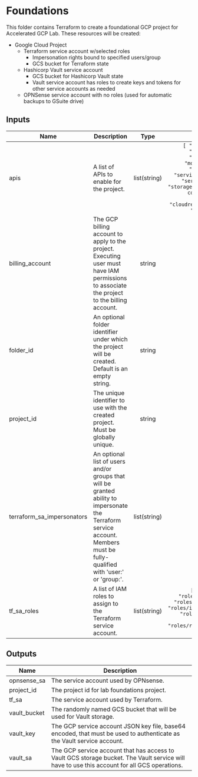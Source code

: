 # Foundations

This folder contains Terraform to create a foundational GCP project for
Accelerated GCP Lab. These resources will be created:

* Google Cloud Project
  * Terraform service account w/selected roles
    * Impersonation rights bound to specified users/group
    * GCS bucket for Terraform state
  * Hashicorp Vault service account
    * GCS bucket for Hashicorp Vault state
    * Vault service account has roles to create keys and tokens for other
      service accounts as needed
  * OPNSense service account with no roles (used for automatic backups to GSuite
    drive)

<!-- markdownlint-disable MD033 MD034 -->
<!-- BEGINNING OF PRE-COMMIT-TERRAFORM DOCS HOOK -->
## Inputs

| Name | Description | Type | Default | Required |
|------|-------------|:----:|:-----:|:-----:|
| apis | A list of APIs to enable for the project. | list(string) | `[ "cloudapis.googleapis.com", "compute.googleapis.com", "logging.googleapis.com", "monitoring.googleapis.com", "oslogin.googleapis.com", "servicemanagement.googleapis.com", "serviceusage.googleapis.com", "storage-api.googleapis.com", "storage-component.googleapis.com", "iam.googleapis.com", "cloudresourcemanager.googleapis.com", "drive.googleapis.com" ]` | no |
| billing\_account | The GCP billing account to apply to the project. Executing user must have IAM permissions to associate the project to the billing account. | string | n/a | yes |
| folder\_id | An optional folder identifier under which the project will be created. Default is an empty string. | string | `""` | no |
| project\_id | The unique identifier to use with the created project. Must be globally unique. | string | n/a | yes |
| terraform\_sa\_impersonators | An optional list of users and/or groups that will be granted ability to impersonate the Terraform service account. Members must be fully-qualified with 'user:' or 'group:'. | list(string) | `[]` | no |
| tf\_sa\_roles | A list of IAM roles to assign to the Terraform service account. | list(string) | `[ "roles/compute.admin", "roles/iam.serviceAccountAdmin", "roles/iam.serviceAccountKeyAdmin", "roles/iam.serviceAccountTokenCreator", "roles/iam.serviceAccountUser", "roles/storage.admin", "roles/resourcemanager.projectIamAdmin" ]` | no |

## Outputs

| Name | Description |
|------|-------------|
| opnsense\_sa | The service account used by OPNsense. |
| project\_id | The project id for lab foundations project. |
| tf\_sa | The service account used by Terraform. |
| vault\_bucket | The randomly named GCS bucket that will be used for Vault storage. |
| vault\_key | The GCP service account JSON key file, base64 encoded, that must be used to authenticate as the Vault service account. |
| vault\_sa | The GCP service account that has access to Vault GCS storage bucket. The Vault service will have to use this account for all GCS operations. |

<!-- END OF PRE-COMMIT-TERRAFORM DOCS HOOK -->
<!-- markdownlint-enable MD033 MD034 -->
